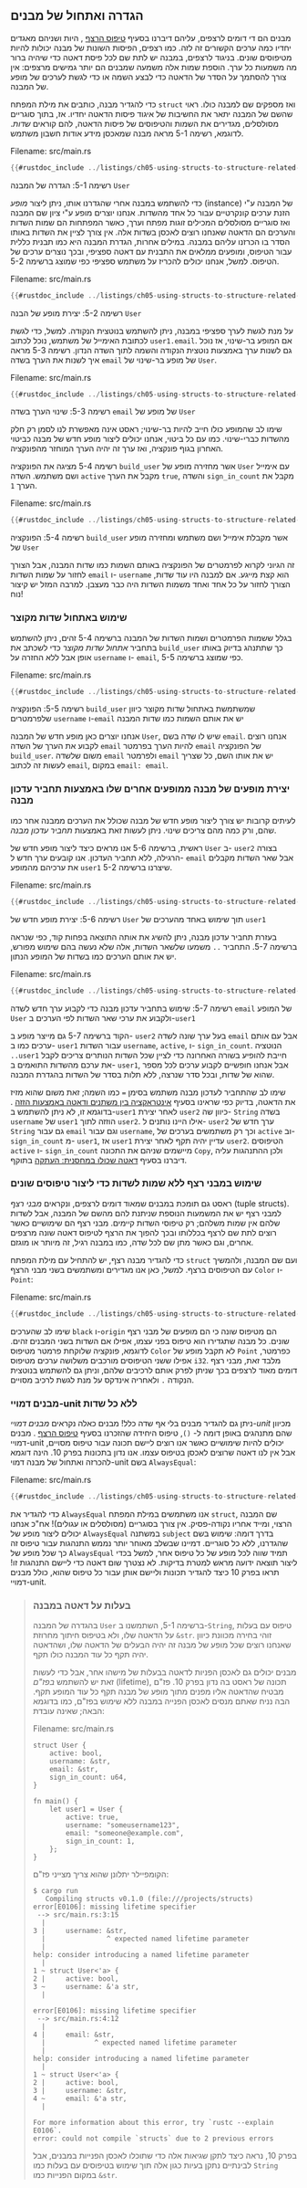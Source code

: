 ## הגדרה ואתחול של מבנים

מבנים הם די דומים לרצפים, עליהם דיברנו בסעיף [טיפוס הרצף][tuples]<!--
ignore --> , היות ושניהם מאגדים יחדיו כמה ערכים הקשורים זה לזה. כמו רצפים, הפיסות השונות של מבנה יכולות להיות מטיפוסים שונים. בניגוד לרצפים, במבנה יש לתת שם לכל פיסת דאטה כדי שיהיה ברור מה משמעות כל ערך. הוספת שמות אלה משמעה שמבנים הם יותר גמישים מרצפים: אין צורך להסתמך על הסדר של הדאטה כדי לבצע השמה או כדי לגשת לערכים של מופע של המבנה.

כדי להגדיר מבנה, כותבים את מילת המפתח `struct` ואז מספקים שם למבנה כולו. ראוי שהשם של המבנה יתאר את החשיבות של איגוד פיסות הדאטה יחדיו. אז, בתוך סוגריים מסולסלים, מגדירים את השמות והטיפוסים של פיסות הדאטה, להם קוראים *שדות*. לדוגמא, רשימה 5-1 מראה מבנה שמאכסן מידע אודות חשבון משתמש.

<span class="filename">Filename: src/main.rs</span>

```rust
{{#rustdoc_include ../listings/ch05-using-structs-to-structure-related-data/listing-05-01/src/main.rs:here}}
```

<span class="caption">רשימה 5-1: הגדרה של המבנה `User`</span>

כדי להשתמש במבנה אחרי שהגדרנו אותו, ניתן ליצור *מופע* (instance) של המבנה ע"י הזנת ערכים קונקרטיים עבור כל אחד מהשדות. אנחנו יוצרים מופע ע"י ציון שם המבנה ואז סוגריים מסולסלים המכילים זוגות מפתח וערך, כאשר המפתחות הם שמות השדות והערכים הם הדאטה שאנחנו רוצים לאכסן בשדות אלה. אין צורך לציין את השדות באותו הסדר בו הכרזנו עליהם במבנה. במילים אחרות, הגדרת המבנה היא כמו תבנית כללית עבור הטיפוס, ומופעים ממלאים את התבנית עם דאטה ספציפי, ובכך נוצרים ערכים של הטיפוס. למשל, אנחנו יכולים להכריז על משתמש ספציפי כפי שמוצג ברשימה 5-2.

<span class="filename">Filename: src/main.rs</span>

```rust
{{#rustdoc_include ../listings/ch05-using-structs-to-structure-related-data/listing-05-02/src/main.rs:here}}
```


<span class="caption">רשימה 5-2: יצירת מופע של הבנה `User`</span>

על מנת לגשת לערך ספציפי במבנה, ניתן להשתמש בנוטצית הנקודה. למשל, כדי לגשת לכתובת האימייל של משתמש, נוכל לכתוב `user1.email`. אם המופע בר-שינוי, אז נוכל גם לשנות ערך באמצעות נוטצית הנקודה והשמה לתוך השדה הנדון. רשימה 5-3 מראה איך לשנות את הערך בשדה `email` של מופע בר-שינוי של `User`.

<span class="filename">Filename: src/main.rs</span>

```rust
{{#rustdoc_include ../listings/ch05-using-structs-to-structure-related-data/listing-05-03/src/main.rs:here}}
```


<span class="caption">רשימה 5-3: שינוי הערך בשדה `email` של מופע של `User`</span>

שימו לב שהמופע כולו חייב להיות בר-שינוי; ראסט אינה מאפשרת לנו לסמן רק חלק מהשדות כברי-שינוי. כמו עם כל ביטוי, אנחנו יכולים ליצור מופע חדש של מבנה כביטוי האחרון בגוף פונקציה, ואז ערך זה יהיה הערך המוחזר מהפונקציה.

רשימה 5-4 מציגה את הפונקציה `build_user` אשר מחזירה מופע של `User` עם אימייל ושם משתמש. השדה `active` מקבל את הערך `true`, והשדה `sign_in_count` מקבל את הערך `1`.

<span class="filename">Filename: src/main.rs</span>

```rust
{{#rustdoc_include ../listings/ch05-using-structs-to-structure-related-data/listing-05-04/src/main.rs:here}}
```


<span class="caption">רשימה 5-4: הפונקציה `build_user` אשר מקבלת אימייל ושם משתמש ומחזירה מופע של `User`</span>

זה הגיוני לקרוא לפרמטרים של הפונקציה באותם השמות כמו שדות המבנה, אבל הצורך לחזור על שמות השדות `email` ו- `username` הוא קצת מייגע. אם למבנה היו עוד שדות, הצורך לחזור על כל אחד ואחד משמות השדות היה כבר מעצבן. למרבה המזל יש קיצור נוח!

<!-- Old heading. Do not remove or links may break. -->
<a id="using-the-field-init-shorthand-when-variables-and-fields-have-the-same-name"></a>

### שימוש באתחול שדות מקוצר

בגלל ששמות הפרמטרים ושמות השדות של המבנה ברשימה 5-4 זהים, ניתן להשתמש בתחביר *אתחול שדות מקוצר* כדי לשכתב את `build_user` כך שתתנהג בדיוק באותו אופן אבל ללא החזרה על `username` ו- `email`, כפי שמוצג ברשימה 5-5.

<span class="filename">Filename: src/main.rs</span>

```rust
{{#rustdoc_include ../listings/ch05-using-structs-to-structure-related-data/listing-05-05/src/main.rs:here}}
```


<span class="caption">רשימה 5-5: הפונקציה `build_user` שמשתמשת באתחול שדות מקוצר כיוון שלפרמטרים `username` ו-`email` יש את אותם השמות כמו שדות המבנה</span>

אנחנו יוצרים כאן מופע חדש של המבנה `User`, שיש לו שדה בשם `email`. אנחנו רוצים לקבוע את הערך של השדה `email` להיות הערך בפרמטר `email` של הפונקציה `build_user`. משום שלשדה `email` ולפרמטר `email` יש את אותו השם, כל שצריך לעשות זה לכתוב `email`, במקום `email: email`.

### יצירת מופעים של מבנה ממופעים אחרים שלו באמצעות תחביר עדכון מבנה

לעיתים קרובות יש צורך ליצור מופע חדש של מבנה שכולל את הערכים ממבנה אחר כמו שהם, ורק כמה מהם צריכים שינוי. ניתן לעשות זאת באמצעות *תחביר עדכון מבנה*.

ראשית, ברשימה 5-6 אנו מראים כיצד ליצור מופע חדש של `User` ב- `user2` בצורה הרגילה, ללא תחביר העדכון. אנו קובעים ערך חדש ל- `email` אבל שאר השדות מקבלים את ערכיהם מהמופע `user1` שיצרנו ברשימה 5-2.

<span class="filename">Filename: src/main.rs</span>

```rust
{{#rustdoc_include ../listings/ch05-using-structs-to-structure-related-data/listing-05-06/src/main.rs:here}}
```


<span class="caption">רשימה 5-6: יצירת מופע חדש של `User` תוך שימוש באחד מהערכים של `user1`</span>

בעזרת תחביר עדכון מבנה, ניתן להשיג את אותה התוצאה בפחות קוד, כפי שנראה ברשימה 5-7. התחביר `..` משמעו שלשאר השדות, אלה שלא נעשה בהם שימוש מפורש, יש את אותם הערכים כמו בשדות של המופע הנתון.

<span class="filename">Filename: src/main.rs</span>

```rust
{{#rustdoc_include ../listings/ch05-using-structs-to-structure-related-data/listing-05-07/src/main.rs:here}}
```


<span class="caption">רשימה 5-7: שימוש בתחביר עדכון מבנה כדי לקבוע ערך חדש לשדה `email` של המופע `User` ולקבוע את ערכי שאר השדות לפי הערכים ב-`user1`</span>

הקוד ברשימה 5-7 גם מייצר מופע ב- `user2` בעל ערך שונה לשדה `email` אבל עם אותם ערכים כמו ב- `user1` עבור השדות `username`, `active`, ו- `sign_in_count`. הנוטציה `..user1` חייבת להופיע בשורה האחרונה כדי לציין שכל השדות הנותרים צריכים לקבל את ערכם מהשדות התואמים ב- `user1`, אבל אנחנו חופשיים לקבוע ערכים לכל מספר שהוא של שדות, ובכל סדר שנרצה, ללא תלות בסדר של השדות בהגדרת המבנה.

שימו לב שהתחביר לעדכון מבנה משתמש בסימן `=` כמו השמה; זאת משום שהוא מזיז את הדאטה, בדיוק כפי שראינו בסעיף [אינטראקציה בין משתנים ודאטה באמצעות הזזה][move]<!-- ignore --> . בדוגמא זו, לא ניתן להשתמש ב-`user1` לאחר יצירת `user2` כיוון שה- `String` בשדה `username` של `user1` הוזזה לתוך `user2`. אילו היינו נותנים ל- `user2` ערך חדש של `String` גם עבור `email` וגם עבור `username`, וכך רק משתמשים בערכים של `active` וב- `sign_in_count` מ- `user1`, אז `user1` עדיין יהיה תקף לאחר יצירת `user2`. הטיפוסים `active` ו- `sign_in_count` מיישמים שניהם את התכונה `Copy`, ולכן ההתנהגות עליה דיברנו בסעיף [דאטה שכולו במחסנית: העתקה][copy]<!-- ignore --> בתוקף.

### שימוש במבני רצף ללא שמות לשדות כדי ליצור טיפוסים שונים

ראסט גם תומכת במבנים שמאוד דומים לרצפים, ונקראים *מבני רצף* (tuple structs). למבני רצף יש את המשמעות הנוספת שניתנת להם מהשם של המבנה, אבל לשדות שלהם אין שמות משלהם; רק טיפוסי השדות קיימים. מבני רצף הם שימושיים כאשר רוצים לתת שם לרצף בכללותו ובכך להפוך את הרצף לטיפוס דאטה שונה מרצפים אחרים, וגם כאשר מתן שם לכל שדה, כמו במבנה רגיל, זה מיותר או מוגזם.

כדי להגדיר מבנה רצף, יש להתחיל עם מילת המפתח `struct` ועם שם המבנה, ולהמשיך עם הטיפוסים ברצף. למשל, כאן אנו מגדירים ומשתמשים בשני מבני הרצף `Color` ו-`Point`:

<span class="filename">Filename: src/main.rs</span>

```rust
{{#rustdoc_include ../listings/ch05-using-structs-to-structure-related-data/no-listing-01-tuple-structs/src/main.rs}}
```

שימו לב שהערכים `black` ו-`origin` הם מטיפוס שונה כי הם מופעים של מבני רצף שונים. כל מבנה שתגדירו הוא טיפוס בפני עצמו, אפילו אם השדות בשני המבנים זהים. לדוגמא, פונקציה שלוקחת פרמטר מטיפוס `Color` לא תקבל מופע של `Point` כפרמטר, אפילו ששני הטיפוסים מורכבים משלושה ערכים מטיפוס `i32`. מלבד זאת, מבני רצף דומים מאוד לרצפים בכך שניתן לפרק אותם לרכיבים שלהם, וניתן גם להשתמש בנוטצית הנקודה `.` ולאחריה אינדקס על מנת לגשת לרכיב מסויים.

### מבנים דמויי-unit ללא כל שדות

ניתן גם להגדיר מבנים בלי אף שדה כלל! מבנים כאלה נקראים *מבנים דמויי-unit* מכיוון שהם מתנהגים באופן דומה ל- `()`, טיפוס היחידה שהזכרנו בסעיף [טיפוס הרצף][tuples]<!-- ignore --> . מבנים דמויי-unit יכולים להיות שימושיים כאשר אנו רוצים ליישם תכונה עבור טיפוס מסויים, אבל אין לנו דאטה שרוצים לאכסן בטיפוס עצמו. אנו נדון בתכונות בפרק 10. הינה דוגמא להכרזה ואתחול של מבנה דמוי-unit בשם `AlwaysEqual`:

<span class="filename">Filename: src/main.rs</span>

```rust
{{#rustdoc_include ../listings/ch05-using-structs-to-structure-related-data/no-listing-04-unit-like-structs/src/main.rs}}
```

כדי להגדיר את `AlwaysEqual` אנו משתמשים במילת המפתח `struct`, שם המבנה הרצוי, ומייד אחריו נקודה-פסיק. אין צורך בסוגריים (מסולסלים או עגולים)! אח"כ אנחנו יכולים ליצור מופע של `AlwaysEqual` במשתנה `subject` בדרך דומה: שימוש בשם שהגדרנו, ללא כל סוגריים. דמיינו שבשלב מאוחר יותר נממש התנהגות עבור טיפוס זה כך שכל מופע של `AlwaysEqual` תמיד שווה לכל מופע של כל טיפוס אחר, למשל בכדי ליצור תוצאה ידועה מראש למטרת בדיקות. לא נצטרך שום דאטה כדי ליישם התנהגות זו! תראו בפרק 10 כיצד להגדיר תכונות וליישם אותן עבור כל טיפוס שהוא, כולל מבנים דמויי-unit.

> ### בעלות על דאטה במבנה
> 
> בהגדרה של המבנה `User` ברשימה 5-1, השתמשנו ב-`String`, טיפוס עם בעלות על הדאטה שלו, ולא בטיפוס חיתוך מחרוזת `&str`. זוהי בחירה מכוונת כיוון שאנחנו רוצים שכל מופע של מבנה זה יהיה הבעלים של הדאטה שלו, ושהדאטה יהיה תקף כל עוד המבנה כולו תקף.
> 
> מבנים יכולים גם לאכסן הפניות לדאטה בבעלות של מישהו אחר, אבל כדי לעשות זאת יש להשתמש *בפז"ם* (lifetime), תכונה של ראסט בה נדון בפרק 10. פז"ם מבטיח שהדאטה אליו מפנים מתוך מופע של מבנה תקף כל עוד המופע תקף. הבה נניח שאתם מנסים לאכסן הפנייה במבנה ללא שימוש בפז"ם, כמו בדוגמא הבאה; שאינה עובדת:
> 
> <span class="filename">Filename: src/main.rs</span>
> 
> <!-- CAN'T EXTRACT SEE https://github.com/rust-lang/mdBook/issues/1127 -->
> 
> ```rust,ignore,does_not_compile
> struct User {
>     active: bool,
>     username: &str,
>     email: &str,
>     sign_in_count: u64,
> }
> 
> fn main() {
>     let user1 = User {
>         active: true,
>         username: "someusername123",
>         email: "someone@example.com",
>         sign_in_count: 1,
>     };
> }
> ```
> 
> הקומפיילר יתלונן שהוא צריך מצייני פז"ם:
> 
> ```console
> $ cargo run
>    Compiling structs v0.1.0 (file:///projects/structs)
> error[E0106]: missing lifetime specifier
>  --> src/main.rs:3:15
>   |
> 3 |     username: &str,
>   |               ^ expected named lifetime parameter
>   |
> help: consider introducing a named lifetime parameter
>   |
> 1 ~ struct User<'a> {
> 2 |     active: bool,
> 3 ~     username: &'a str,
>   |
> 
> error[E0106]: missing lifetime specifier
>  --> src/main.rs:4:12
>   |
> 4 |     email: &str,
>   |            ^ expected named lifetime parameter
>   |
> help: consider introducing a named lifetime parameter
>   |
> 1 ~ struct User<'a> {
> 2 |     active: bool,
> 3 |     username: &str,
> 4 ~     email: &'a str,
>   |
> 
> For more information about this error, try `rustc --explain E0106`.
> error: could not compile `structs` due to 2 previous errors
> ```
> 
> בפרק 10, נראה כיצד לתקן שגיאות אלה כדי שתוכלו לאכסן הפנייות במבנים, אבל לבינתיים נתקן בעיות כגון אלה תוך שימוש בטיפוסים עם בעלות כמו  `String` במקום הפנייות כמו `&str`.

<!-- manual-regeneration
for the error above
after running update-rustc.sh:
pbcopy < listings/ch05-using-structs-to-structure-related-data/no-listing-02-reference-in-struct/output.txt
paste above
add `> ` before every line -->

[tuples]: ch03-02-data-types.html#the-tuple-type

[tuples]: ch03-02-data-types.html#the-tuple-type
[move]: ch04-01-what-is-ownership.html#variables-and-data-interacting-with-move
[copy]: ch04-01-what-is-ownership.html#stack-only-data-copy
